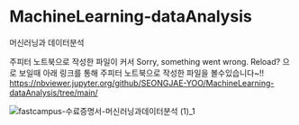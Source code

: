 # MachineLearning-dataAnalysis
머신러닝과 데이터분석

주피터 노트북으로 작성한 파일이 커서 Sorry, something went wrong. Reload? 으로 보일때 
아래 링크를 통해 주피터 노트북으로 작성한 파일을 볼수있습니다~!!
https://nbviewer.jupyter.org/github/SEONGJAE-YOO/MachineLearning-dataAnalysis/tree/main/

![fastcampus-수료증명서-머신러닝과데이터분석 (1)_1](https://user-images.githubusercontent.com/54341259/148298976-bb575b81-c123-4dbb-8a7d-39dc0a2754dc.png)
